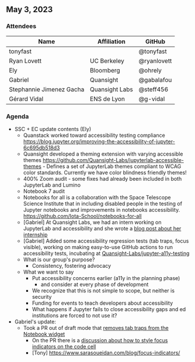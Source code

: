## May 3, 2023

### Attendees

| Name | Affiliation | GitHub |
| ---- | ----------- | ------ |
|  tonyfast |  |  @tonyfast |
|  Ryan Lovett | UC Berkeley | @ryanlovett |
| Ely | Bloomberg  | @ohrely |
| Gabriel | Quansight | @gabalafou |
| Stephannie Jimenez Gacha |  Quansight Labs | @steff456 |
| Gérard Vidal |  ENS de Lyon| @g-vidal |

### Agenda

* SSC + EC update contents (Ely)
    * Quanstack worked toward accessibility testing compliance https://blog.jupyter.org/improving-the-accessibility-of-jupyter-6c695db518d3
    * Quansight developed a theming extension with varying accessible themes  https://github.com/Quansight-Labs/jupyterlab-accessible-themes - Defines a set of JupyterLab themes compliant to WCAG color standards. Currently we have color blindness friendly themes!
    * 400% Zoom audit - some fixes had already been included in both JupyterLab and Lumino 
    * Notebook 7 audit 
    * Notebooks for all is a collaboration with the Space Telescope Science Institute that  in including disabled people in the testing of Jupyter notebooks and improvements in notebooks accessibility. https://github.com/Iota-School/notebooks-for-all
    * [Gabriel] At Quansight Labs, we had an intern working on JupyterLab and accessibility and she wrote a [blog post about her internship](https://labs.quansight.org/blog/zoom-a11y-jupyterlab)
    * [Gabriel] Added some accessibility regression tests (tab traps, focus visible), working on making easy-to-use GitHub actions to run accessibility tests,  incubating at [Quansight-Labs/jupyter-a11y-testing](https://github.com/Quansight-Labs/jupyter-a11y-testing)
    * What is our group's purpose?
        * Consistency, fostering advocacy
    * What we want to say
        * Put accessibility concerns earlier (a11y in the planning phase)
            * and consider at every phase of development
        * We recognize that this is not simple to scope, but neither is security
        * Funding for events to teach developers about accessibility 
        * What happens if Jupyter fails to close accessibility gaps and ed institutions are forced to not use it?
* Gabriel's update:
    * Took a PR out of draft mode that [removes tab traps from the Notebook widget](https://github.com/jupyterlab/jupyterlab/pull/14115)
        * On the PR there is a [discussion about how to style focus indicators on the code cell](https://github.com/jupyterlab/jupyterlab/pull/14115#pullrequestreview-1409130132)
        * [Tony] https://www.sarasoueidan.com/blog/focus-indicators/
